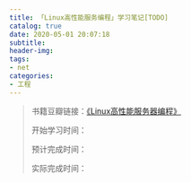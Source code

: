 ```yaml
---
title: 「Linux高性能服务编程」学习笔记[TODO]
catalog: true
date: 2020-05-01 20:07:18
subtitle:
header-img:
tags:
- net
categories:
- 工程
---
```

> 书籍豆瓣链接：[《Linux高性能服务器编程》](https://book.douban.com/subject/24722611/)
> 
> 开始学习时间：
> 
> 预计完成时间：
> 
> 实际完成时间：

